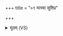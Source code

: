 +++
title = "०९ मत्स्वा सुशिप्र"

+++
<details><summary>मूलम् (VS)</summary>

मत्स्वा॑ सुशिप्र म॒न्दिभि॒ स्तोमे॑भिर्विश्वचर्षणे। सचै॒षु सव॑ने॒ष्वा ॥
</details>